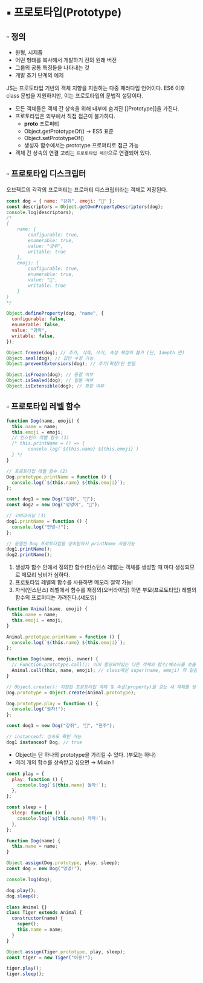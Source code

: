 # ▪︎ 프로토타입(Prototype)

## ▫︎ 정의

- 원형, 시제품
- 어떤 형태를 복사해서 개발하기 전의 원래 버전
- 그룹의 공통 특징들을 나타내는 것
- 개발 초기 단계의 예제

JS는 프로토타입 기반의 객체 지향을 지원하는 다중 패러다임 언어이다.
ES6 이후 class 문법을 지원하지만, 이는 프로토타입의 문법적 설탕이다.

- 모든 객체들은 객체 간 상속을 위해 내부에 숨겨진 [[Prototype]]을 가진다.
- 프로토타입은 외부에서 직접 접근이 불가하다.
  - **proto** 프로퍼티
  - Object.getPrototypeOf() → ES5 표준
  - Object.setPrototypeOf()
  - 생성자 함수에서는 prototype 프로퍼티로 접근 가능
- 객체 간 상속의 연결 고리는 `프로토타입 체인`으로 연결되어 있다.

## ▫︎ 프로토타입 디스크립터

오브젝트의 각각의 프로퍼티는 프로퍼티 디스크립터라는 객체로 저장된다.

```js
const dog = { name: "강쥐", emoji: "🐶" };
const descriptors = Object.getOwnPropertyDescriptors(dog);
console.log(descriptors);
/*
{ 
	name: {
		configurable: true,
		enumerable: true,
		value: "강쥐",
		writable: true
	},
	emoji: {
		configurable: true,
		enumerable: true,
		value: "🐶",
		writable: true
	}
}
*/

Object.defineProperty(dog, "name", {
  configurable: false,
  enumerable: false,
  value: "강쥐",
  writable: false,
});

Object.freeze(dog); // 추가, 삭제, 쓰기, 속성 재정의 불가 (단, 1depth 만)
Object.seal(dog); // 값만 수정 가능
Object.preventExtensions(dog); // 추가(확장)만 안됨

Object.isFrozen(dog); // 동결 여부
Object.isSealed(dog); // 밀봉 여부
Object.isExtensible(dog); // 확장 여부
```

## ▫︎ 프로토타입 레벨 함수

```js
function Dog(name, emoji) {
  this.name = name;
  this.emoji = emoji;
  // 인스턴스 레벨 함수 (1)
  /* this.printName = () => {
		console.log(`${this.name} ${this.emoji}`)
  } */
}

// 프로토타입 레벨 함수 (2)
Dog.prototype.printName = function () {
  console.log(`${this.name} ${this.emoji}`);
};

const dog1 = new Dog("강쥐", "🐶");
const dog2 = new Dog("멍멍이", "🐩");

// 오버라이딩 (3)
dog1.printName = function () {
  console.log("안녕~!");
};

// 동일한 Dog 프로토타입을 상속받아서 printName 사용가능
dog1.printName();
dog2.printName();
```

1. 생성자 함수 안에서 정의한 함수(인스턴스 레벨)는 객체를 생성할 때 마다 생성되므로 메모리 낭비가 심하다.
2. 프로토타입 레벨의 함수를 사용하면 메모리 절약 가능!
3. 자식(인스턴스) 레벨에서 함수를 재정의(오버라이딩) 하면 부모(프로토타입) 레벨의 함수의 프로퍼티는 가려진다.(섀도잉)

```js
function Animal(name, emoji) {
  this.name = name;
  this.emoji = emoji;
}

Animal.prototype.printName = function () {
  console.log(`${this.name} ${this.emoji}`);
};

function Dog(name, emoji, owner) {
  // Function.prototype.call(): 이미 할당되어있는 다른 객체의 함수/메소드를 호출하는 해당 객체에 재할당
  Animal.call(this, name, emoji); // class에선 super(name, emoji) 와 같음
}

// Object.create(): 지정된 프로토타입 객체 및 속성(property)을 갖는 새 객체를 생성
Dog.prototype = Object.create(Animal.prototype);

Dog.prototype.play = function () {
  console.log("놀자!");
};

const dog1 = new Dog("강쥐", "🐶", "현주");

// instanceof: 상속도 확인 가능
dog1 instanceof Dog; // true
```

- Object는 단 하나의 prototype을 가리킬 수 있다. (부모는 하나)
- 여러 개의 함수를 상속받고 싶으면 → Mixin !

```js
const play = {
  play: function () {
    console.log(`${this.name} 놀자!`);
  },
};

const sleep = {
  sleep: function () {
    console.log(`${this.name} 자자!`);
  },
};

function Dog(name) {
  this.name = name;
}

Object.assign(Dog.prototype, play, sleep);
const dog = new Dog("멍멍!");

console.log(dog);

dog.play();
dog.sleep();

class Animal {}
class Tiger extends Animal {
  constructor(name) {
    super();
    this.name = name;
  }
}

Object.assign(Tiger.prototype, play, sleep);
const tiger = new Tiger("어흥!");

tiger.play();
tiger.sleep();
```
